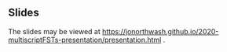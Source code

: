 ## Slides

The slides may be viewed at https://jonorthwash.github.io/2020-multiscriptFSTs-presentation/presentation.html .
